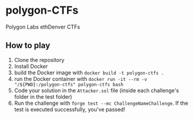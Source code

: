 # polygon-CTFs
Polygon Labs ethDenver CTFs

## How to play
1. Clone the repository
2. Install Docker
3. build the Docker image with `docker build -t polygon-ctfs .`
4. run the Docker container with `docker run -it --rm -v "/${PWD}:/polygon-ctfs" polygon-ctfs bash`
5. Code your solution in the `Attacker.sol` file (inside each challenge's folder in the test folder)
6. Run the challenge with `forge test --mc ChallengeNameChallenge`. If the test is executed successfully, you've passed!
